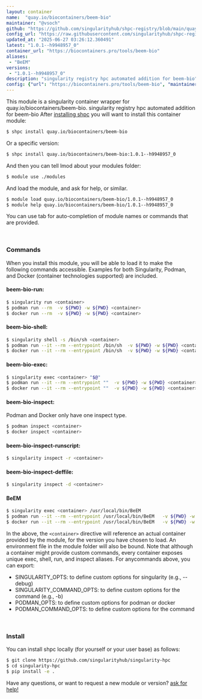 ```yaml
---
layout: container
name:  "quay.io/biocontainers/beem-bio"
maintainer: "@vsoch"
github: "https://github.com/singularityhub/shpc-registry/blob/main/quay.io/biocontainers/beem-bio/container.yaml"
config_url: "https://raw.githubusercontent.com/singularityhub/shpc-registry/main/quay.io/biocontainers/beem-bio/container.yaml"
updated_at: "2025-06-27 03:26:12.360491"
latest: "1.0.1--h9948957_0"
container_url: "https://biocontainers.pro/tools/beem-bio"
aliases:
 - "BeEM"
versions:
 - "1.0.1--h9948957_0"
description: "singularity registry hpc automated addition for beem-bio"
config: {"url": "https://biocontainers.pro/tools/beem-bio", "maintainer": "@vsoch", "description": "singularity registry hpc automated addition for beem-bio", "latest": {"1.0.1--h9948957_0": "sha256:b6806e4203ec9544035b3e3e0818618043e434b823a85ca2b587008475442419"}, "tags": {"1.0.1--h9948957_0": "sha256:b6806e4203ec9544035b3e3e0818618043e434b823a85ca2b587008475442419"}, "docker": "quay.io/biocontainers/beem-bio", "aliases": {"BeEM": "/usr/local/bin/BeEM"}}
---
```


This module is a singularity container wrapper for quay.io/biocontainers/beem-bio.
singularity registry hpc automated addition for beem-bio
After [installing shpc](#install) you will want to install this container module:


```bash
$ shpc install quay.io/biocontainers/beem-bio
```

Or a specific version:

```bash
$ shpc install quay.io/biocontainers/beem-bio:1.0.1--h9948957_0
```

And then you can tell lmod about your modules folder:

```bash
$ module use ./modules
```

And load the module, and ask for help, or similar.

```bash
$ module load quay.io/biocontainers/beem-bio/1.0.1--h9948957_0
$ module help quay.io/biocontainers/beem-bio/1.0.1--h9948957_0
```

You can use tab for auto-completion of module names or commands that are provided.

<br>

### Commands

When you install this module, you will be able to load it to make the following commands accessible.
Examples for both Singularity, Podman, and Docker (container technologies supported) are included.

#### beem-bio-run:

```bash
$ singularity run <container>
$ podman run --rm  -v ${PWD} -w ${PWD} <container>
$ docker run --rm  -v ${PWD} -w ${PWD} <container>
```

#### beem-bio-shell:

```bash
$ singularity shell -s /bin/sh <container>
$ podman run --it --rm --entrypoint /bin/sh  -v ${PWD} -w ${PWD} <container>
$ docker run --it --rm --entrypoint /bin/sh  -v ${PWD} -w ${PWD} <container>
```

#### beem-bio-exec:

```bash
$ singularity exec <container> "$@"
$ podman run --it --rm --entrypoint ""  -v ${PWD} -w ${PWD} <container> "$@"
$ docker run --it --rm --entrypoint ""  -v ${PWD} -w ${PWD} <container> "$@"
```

#### beem-bio-inspect:

Podman and Docker only have one inspect type.

```bash
$ podman inspect <container>
$ docker inspect <container>
```

#### beem-bio-inspect-runscript:

```bash
$ singularity inspect -r <container>
```

#### beem-bio-inspect-deffile:

```bash
$ singularity inspect -d <container>
```


#### BeEM

```bash
$ singularity exec <container> /usr/local/bin/BeEM
$ podman run --it --rm --entrypoint /usr/local/bin/BeEM   -v ${PWD} -w ${PWD} <container> -c " $@"
$ docker run --it --rm --entrypoint /usr/local/bin/BeEM   -v ${PWD} -w ${PWD} <container> -c " $@"
```



In the above, the `<container>` directive will reference an actual container provided
by the module, for the version you have chosen to load. An environment file in the
module folder will also be bound. Note that although a container
might provide custom commands, every container exposes unique exec, shell, run, and
inspect aliases. For anycommands above, you can export:

 - SINGULARITY_OPTS: to define custom options for singularity (e.g., --debug)
 - SINGULARITY_COMMAND_OPTS: to define custom options for the command (e.g., -b)
 - PODMAN_OPTS: to define custom options for podman or docker
 - PODMAN_COMMAND_OPTS: to define custom options for the command

<br>

### Install

You can install shpc locally (for yourself or your user base) as follows:

```bash
$ git clone https://github.com/singularityhub/singularity-hpc
$ cd singularity-hpc
$ pip install -e .
```

Have any questions, or want to request a new module or version? [ask for help!](https://github.com/singularityhub/singularity-hpc/issues)